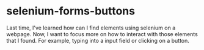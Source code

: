 # selenium-forms-buttons

Last time, I've learned how can I find elements using selenium on a webpage. Now, I want to focus more on how to interact with those elements that I found. For example, typing into a input field or clicking on a button. 
